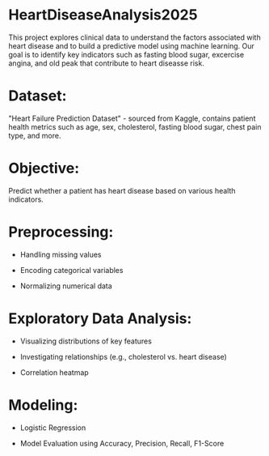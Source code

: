 # HeartDiseaseAnalysis2025
This project explores clinical data to understand the factors associated with heart disease and to build a predictive model using machine learning. Our goal is to identify key indicators such as fasting blood sugar, excercise angina, and old peak that contribute to heart diseasse risk.

# Dataset:
"Heart Failure Prediction Dataset" - sourced from Kaggle, contains patient health metrics such as age, sex, cholesterol, fasting blood sugar, chest pain type, and more.

# Objective:
Predict whether a patient has heart disease based on various health indicators.

# Preprocessing:

- Handling missing values

- Encoding categorical variables

- Normalizing numerical data

# Exploratory Data Analysis:

- Visualizing distributions of key features

- Investigating relationships (e.g., cholesterol vs. heart disease)

- Correlation heatmap

# Modeling:

- Logistic Regression

- Model Evaluation using Accuracy, Precision, Recall, F1-Score

